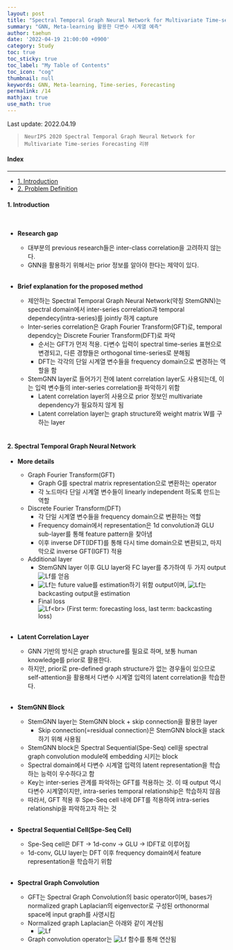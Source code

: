 ```yaml
---
layout: post
title: "Spectral Temporal Graph Neural Network for Multivariate Time-series Forecasting 리뷰"
summary: "GNN, Meta-learning 활용한 다변수 시계열 예측"
author: taehun
date: '2022-04-19 21:00:00 +0900'
category: Study
toc: true
toc_sticky: true
toc_label: "My Table of Contents"
toc_icon: "cog"
thumbnail: null
keywords: GNN, Meta-learning, Time-series, Forecasting
permalink: /14
mathjax: true
use_math: true
---
```


Last update: 2022.04.19<br>

> `NeurIPS 2020 Spectral Temporal Graph Neural Network for Multivariate Time-series Forecasting 리뷰`

#### Index
---

- [1. Introduction](#1-introduction)
- [2. Problem Definition](#2-problem-definition)


#### **1. Introduction**
  
<br>

- **Research gap**
  - 대부분의 previous research들은 inter-class correlation을 고려하지 않는다.<br>
  - GNN을 활용하기 위해서는 prior 정보를 알아야 한다는 제약이 있다.<br><br>

- **Brief explanation for the proposed method**
  - 제안하는 Spectral Temporal Graph Neural Network(약칭 StemGNN)는 spectral domain에서 inter-series correlation과 temporal dependecy(intra-series)를 jointly 하게 capture<br>
  - Inter-series correlation은 Graph Fourier Transform(GFT)로, temporal dependcy는 Discrete Fourier Transform(DFT)로 파악<br>
    - 순서는 GFT가 먼저 적용. 다변수 입력이 spectral time-series 표현으로 변경되고, 다른 경향들은 orthogonal time-series로 분해됨<br>
    - DFT는 각각의 단일 시계열 변수들을 frequency domain으로 변경하는 역할을 함<br>
  - StemGNN layer로 들어가기 전에 latent correlation layer도 사용되는데, 이는 입력 변수들의 inter-series correlation을 파악하기 위함<br>
    - Latent correlation layer의 사용으로 prior 정보인 multivariate dependency가 필요하지 않게 됨<br>
    - Latent correlation layer는 graph structure와 weight matrix W를 구하는 layer<br><br>

#### **2. Spectral Temporal Graph Neural Network**

- **More details**
  - Graph Fourier Transform(GFT)
    - Graph G를 spectral matrix representation으로 변환하는 operator<br>
    - 각 노드마다 단일 시계열 변수들이 linearly independent 하도록 만드는 역할<br>
  - Discrete Fourier Transform(DFT)
    - 각 단일 시계열 변수들을 frequency domain으로 변환하는 역할<br>
    - Frequency domain에서 representation은 1d convolution과 GLU sub-layer를 통해 feature pattern을 찾아냄<br>
    - 이후 inverse DFT(IDFT)를 통해 다시 time domain으로 변환되고, 마지막으로 inverse GFT(IGFT) 적용<br>
  - Additional layer
    - StemGNN layer 이후 GLU layer와 FC layer를 추가하여 두 가지 output ![Lf](https://latex.codecogs.com/svg.latex?\small&space;Y_i,\widehat{X_i})를 얻음<br>
    - ![Lf](https://latex.codecogs.com/svg.latex?\small&space;Y_i)는 future value를 estimation하기 위함 output이며, ![Lf](https://latex.codecogs.com/svg.latex?\small&space;\widehat{X_i})는 backcasting output을 estimation<br>
    - Final loss<br>
      ![Lf](https://latex.codecogs.com/svg.latex?\small&space;L(\widehat{X},X;\Delta_\theta)=\sum_{t=0}^T||\widehat{X_t}-X_t||_2^2+\sum_{t=K}^T\sum_{i=1}^K||B_{t-i}(X)-X_{t-i}||_2^2)<br>
      (First term: forecasting loss, last term: backcasting loss)<br><br>

- **Latent Correlation Layer**
  - GNN 기반의 방식은 graph structure를 필요로 하며, 보통 human knowledge를 prior로 활용한다.<br>
  - 하지만, prior로 pre-defined graph structure가 없는 경우들이 있으므로 self-attention을 활용해서 다변수 시계열 입력의 latent correlation을 학습한다.<br><br>

- **StemGNN Block**
  - StemGNN layer는 StemGNN block + skip connection을 활용한 layer<br>
    - Skip connection(=residual connection)은 StemGNN block을 stack 하기 위해 사용됨<br>
  - StemGNN block은 Spectral Sequential(Spe-Seq) cell을 spectral graph convolution module에 embedding 시키는 block<br>
  - Spectral domain에서 다변수 시계열 입력의 latent representation을 학습하는 능력이 우수하다고 함<br>
  - Key는 inter-series 관계를 파악하는 GFT를 적용하는 것. 이 때 output 역시 다변수 시계열이지만, intra-series temporal relationship은 학습하지 않음<br>
  - 따라서, GFT 적용 후 Spe-Seq cell 내에 DFT를 적용하여 intra-series relationship을 파악하고자 하는 것<br><br>

- **Spectral Sequential Cell(Spe-Seq Cell)**
  - Spe-Seq cell은 DFT -> 1d-conv -> GLU -> IDFT로 이루어짐<br>
  - 1d-conv, GLU layer는 DFT 이후 frequency domain에서 feature representation을 학습하기 위함<br><br>

- **Spectral Graph Convolution**
  - GFT는 Spectral Graph Convolution의 basic operator이며, bases가 normalized graph Laplacian의 eigenvector로 구성된 orthonormal space에 input graph를 사영시킴<br>
  - Normalized graph Laplacian은 아래와 같이 계산됨<br>
    - ![Lf](https://latex.codecogs.com/svg.latex?\small&space;L=I_N-D^{-1/2}WD^{-1/2})<br>
  - Graph convolution operator는 ![Lf](https://latex.codecogs.com/svg.latex?\small&space;g_\Theta(\Lambda)) 함수를 통해 연산됨<br><br>

<br>
